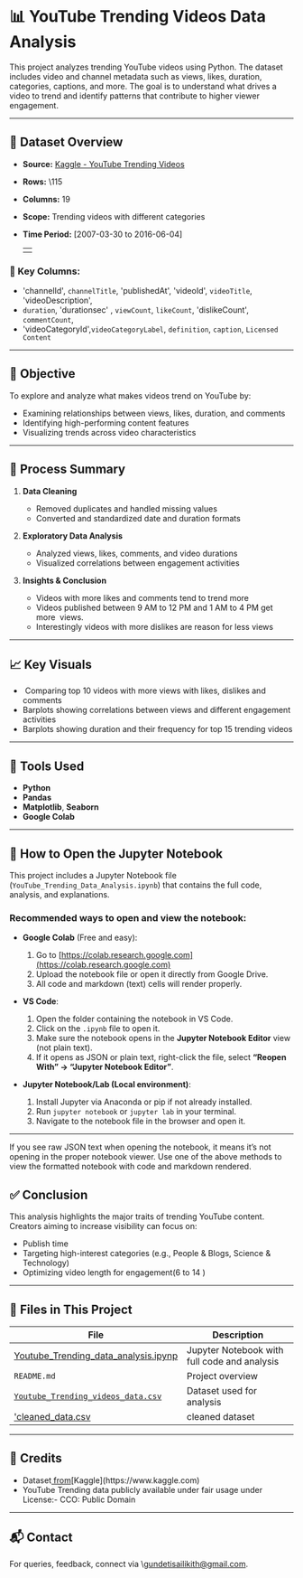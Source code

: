 # 📊 YouTube Trending Videos Data Analysis

This project analyzes trending YouTube videos using Python. The dataset includes video and channel metadata such as views, likes, duration, categories, captions, and more. The goal is to understand what drives a video to trend and identify patterns that contribute to higher viewer engagement.

---

## 📁 Dataset Overview

* **Source:** [Kaggle - YouTube Trending Videos](https://www.kaggle.com/datasets/anushabellam/trending-videos-on-youtube)
* **Rows:** \115
* **Columns:** 19
* **Scope:** Trending videos with different categories
* **Time Period:** \[2007-03-30 to 2016-06-04] 

  |   |
  | - |
  |   |

### 🔑 Key Columns:

* 'channelId', `channelTitle`, 'publishedAt', 'videoId', `videoTitle`, 'videoDescription',
* `duration`, 'durationsec' , `viewCount`, `likeCount`, 'dislikeCount', `commentCount`,   
* 'videoCategoryId',`videoCategoryLabel`, `definition`, `caption`, `Licensed Content`

---

## 🧪 Objective

To explore and analyze what makes videos trend on YouTube by:

* Examining relationships between views, likes, duration, and comments
* Identifying high-performing content features
* Visualizing trends across video characteristics

---

## 🧹 Process Summary

1. **Data Cleaning**

   * Removed duplicates and handled missing values
   * Converted and standardized date and duration formats

2. **Exploratory Data Analysis**

   * Analyzed views, likes, comments, and video durations
   * Visualized correlations between engagement activities

3. **Insights & Conclusion**

   * Videos with more likes and comments tend to trend more
   * Videos published between 9 AM to 12 PM and 1 AM to 4 PM get more  views.
   * Interestingly videos with more dislikes are reason for less views

---

## 📈 Key Visuals

*  Comparing top 10 videos with more views with likes, dislikes and comments
* Barplots showing correlations between views and different engagement activities
* Barplots showing duration and their frequency for top 15 trending videos

---

## 📌 Tools Used

* **Python**
* **Pandas**
* **Matplotlib**, **Seaborn**
* **Google Colab**

---

## 📖 How to Open the Jupyter Notebook

This project includes a Jupyter Notebook file (`YouTube_Trending_Data_Analysis.ipynb`) that contains the full code, analysis, and explanations.

### Recommended ways to open and view the notebook:

- **Google Colab** (Free and easy):  
  1. Go to [https://colab.research.google.com](https://colab.research.google.com)  
  2. Upload the notebook file or open it directly from Google Drive.  
  3. All code and markdown (text) cells will render properly.

- **VS Code**:  
  1. Open the folder containing the notebook in VS Code.  
  2. Click on the `.ipynb` file to open it.  
  3. Make sure the notebook opens in the **Jupyter Notebook Editor** view (not plain text).  
  4. If it opens as JSON or plain text, right-click the file, select **“Reopen With” → “Jupyter Notebook Editor”**.

- **Jupyter Notebook/Lab (Local environment)**:  
  1. Install Jupyter via Anaconda or pip if not already installed.  
  2. Run `jupyter notebook` or `jupyter lab` in your terminal.  
  3. Navigate to the notebook file in the browser and open it.

---

If you see raw JSON text when opening the notebook, it means it’s not opening in the proper notebook viewer. Use one of the above methods to view the formatted notebook with code and markdown rendered.


## ✅ Conclusion

This analysis highlights the major traits of trending YouTube content. Creators aiming to increase visibility can focus on:

* Publish time 
* Targeting high-interest categories (e.g., People & Blogs, Science & Technology)
* Optimizing video length for engagement(6 to 14 )

---

## 📂 Files in This Project

| File                                    | Description                                  |
| --------------------------------------- | -------------------------------------------- |
| [Youtube\_Trending\_data\_analysis.ipynp](https://github.com/Sailikith-07/YouTube_Trending_Videos_Data_Analysis/blob/main/Yotube_Trending_data_analysis.ipynb) | Jupyter Notebook with full code and analysis |
| `README.md`                             | Project overview                             |
| [`Youtube_Trending_videos_data.csv`]( https://github.com/Sailikith-07/YouTube_Trending_Videos_Data_Analysis/blob/main/Youtube_Trending_videos_data.csv)      | Dataset used for analysis                    |
| ['cleaned_data.csv](https://github.com/Sailikith-07/YouTube_Trending_Videos_Data_Analysis/blob/main/cleaned_data.csv)                      | cleaned dataset                              |

---

## 🔗 Credits

* Dataset[ from]([https://www.kaggle.com](https://www.kaggle.com/datasets/anushabellam/trending-videos-on-youtube))[Kaggle](https://www.kaggle.com)
* YouTube Trending data publicly available under fair usage under License:- CCO: Public Domain

---

## 📬 Contact

For queries,  feedback, connect via \gundetisailikith@gmail.com.


